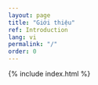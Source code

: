 ```yaml
---
layout: page
title: "Giới thiệu"
ref: Introduction
lang: vi
permalink: "/"
order: 0
---
```

{% include index.html %}
